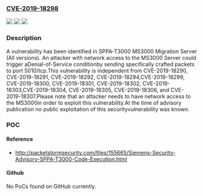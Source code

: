 ### [CVE-2019-18298](https://cve.mitre.org/cgi-bin/cvename.cgi?name=CVE-2019-18298)
![](https://img.shields.io/static/v1?label=Product&message=SPPA-T3000%20MS3000%20Migration%20Server&color=blue)
![](https://img.shields.io/static/v1?label=Version&message=n%2Fa&color=blue)
![](https://img.shields.io/static/v1?label=Vulnerability&message=CWE-190%3A%20Integer%20Overflow%20or%20Wraparound&color=brighgreen)

### Description

A vulnerability has been identified in SPPA-T3000 MS3000 Migration Server (All versions). An attacker with network access to the MS3000 Server could trigger aDenial-of-Service conditionby sending specifically crafted packets to port 5010/tcp.This vulnerability is independent from CVE-2019-18290, CVE-2019-18291, CVE-2019-18292, CVE-2019-18294,CVE-2019-18299, CVE-2019-18300, CVE-2019-18301, CVE-2019-18302, CVE-2019-18303,CVE-2019-18304, CVE-2019-18305, CVE-2019-18306, and CVE-2019-18307.Please note that an attacker needs to have network access to the MS3000in order to exploit this vulnerability.At the time of advisory publication no public exploitation of this securityvulnerability was known.

### POC

#### Reference
- http://packetstormsecurity.com/files/155665/Siemens-Security-Advisory-SPPA-T3000-Code-Execution.html

#### Github
No PoCs found on GitHub currently.

